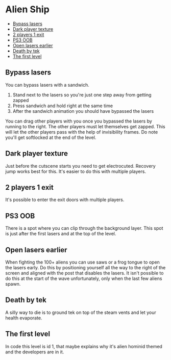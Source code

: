 # Alien Ship

- [Bypass lasers](#bypass-lasers)
- [Dark player texture](#dark-player-texture)
- [2 players 1 exit](#2-players-1-exit)
- [PS3 OOB](#ps3-oob)
- [Open lasers earlier](#open-lasers-earlier)
- [Death by tek](#death-by-tek)
- [The first level](#the-first-level)

## Bypass lasers

You can bypass lasers with a sandwich.

1. Stand next to the lasers so you're just one step away from getting zapped
2. Press sandwich and hold right at the same time
3. After the sandwich animation you should have bypassed the lasers

You can drag other players with you once you bypassed the lasers by running to the right. The other players must let themselves get zapped. This will let the other players pass with the help of invisibility frames. Do note you'll get softlocked at the end of the level.

## Dark player texture

Just before the cutscene starts you need to get electrocuted.
Recovery jump works best for this.
It's easier to do this with multiple players.

## 2 players 1 exit

It's possible to enter the exit doors with multiple players.

## PS3 OOB

There is a spot where you can clip through the background layer. This spot is just after the first lasers and at the top of the level.

## Open lasers earlier

When fighting the 100+ aliens you can use saws or a frog tongue to open the lasers early.
Do this by positioning yourself all the way to the right of the screen and aligned with the post that disables the lasers. It isn't possible to do this at the start of the wave unfortunately, only when the last few aliens spawn.

## Death by tek

A silly way to die is to ground tek on top of the steam vents and let your health evaporate.

## The first level

In code this level is id 1, that maybe explains why it's alien hominid themed and the developers are in it.

